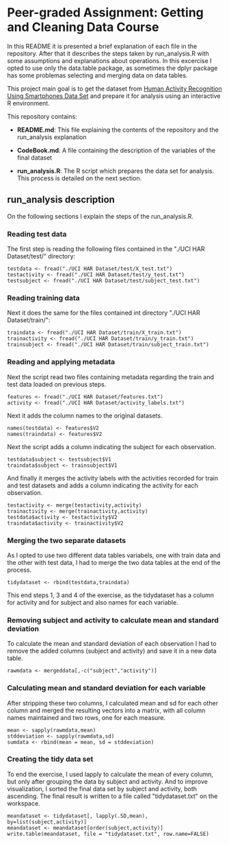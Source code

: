 # Peer-graded Assignment: Getting and Cleaning Data Course

In this README it is presented a brief explanation of each file in the repository. After that it describes the steps taken by run_analysis.R with some assumptions and explanations about operations. In this excercise I opted to use only the data.table package, as sometimes the dplyr package has some problemas selecting and merging data on data tables.

This project main goal is to get the dataset from [Human Activity Recognition Using Smartphones Data Set](http://archive.ics.uci.edu/ml/datasets/Human+Activity+Recognition+Using+Smartphones) and prepare it for analysis using an interactive R environment.

This repository contains:

* **README.md**: This file explaining the contents of the repository and the run_analysis explanation

* **CodeBook.md**: A file containing the description of the variables of the final dataset

* **run_analysis.R**: The R script which prepares the data set for analysis. This process is detailed on the next section.

## run_analysis description
On the following sections I explain the steps of the run_analysis.R.

### Reading test data
The first step is reading the following files contained in the "./UCI HAR Dataset/test/" directory:

```
testdata <- fread("./UCI HAR Dataset/test/X_test.txt")
testactivity <- fread("./UCI HAR Dataset/test/y_test.txt")
testsubject <- fread("./UCI HAR Dataset/test/subject_test.txt")
```

### Reading training data
Next it does the same for the files contained int directory "./UCI HAR Dataset/train/":

```
traindata <- fread("./UCI HAR Dataset/train/X_train.txt")
trainactivity <- fread("./UCI HAR Dataset/train/y_train.txt")
trainsubject <- fread("./UCI HAR Dataset/train/subject_train.txt")
```

### Reading and applying metadata
Next the script read two files containing metadata regarding the train and test data loaded on previous steps.
```
features <- fread("./UCI HAR Dataset/features.txt")
activity <- fread("./UCI HAR Dataset/activity_labels.txt")
```
Next it adds the column names to the original datasets.

```
names(testdata) <- features$V2
names(traindata) <- features$V2
```

Next the script adds a column indicating the subject for each observation.

```
testdata$subject <- testsubject$V1
traindata$subject <- trainsubject$V1
```

And finally it merges the activity labels with the activities recorded for train and test datasets and adds a column indicating the activity for each observation.
```
testactivity <- merge(testactivity,activity)
trainactivity <- merge(trainactivity,activity)
testdata$activity <- testactivity$V2
traindata$activity <- trainactivity$V2
```

### Merging the two separate datasets

As I opted to use two different data tables variabels, one with train data and the other with test data, I had to merge the two data tables at the end of the process.
```
tidydataset <- rbind(testdata,traindata)
```

This end steps 1, 3 and 4 of the exercise, as the tidydataset has a column for activity and for subject and also names for each variable.

### Removing subject and activity to calculate mean and standard deviation

To calculate the mean and standard deviation of each observation I had to remove the added columns (subject and activity) and save it in a new data table.
```
rawmdata <- mergeddata[,-c("subject","activity")]
```

### Calculating mean and standard deviation for each variable
After stripping these two columns, I calculated mean and sd for each other column and merged the resulting vectors into a matrix, with all column names maintained and two rows, one for each measure.

```
mean <- sapply(rawmdata,mean)
stddeviation <- sapply(rawmdata,sd)
sumdata <- rbind(mean = mean, sd = stddeviation)
```

### Creating the tidy data set

To end the exercise, I used lapply to calculate the mean of every column, but only after grouping the data by subject and activity. And to improve visualization, I sorted the final data set by subject and activity, both ascending. The final result is written to a file called "tidydataset.txt" on the workspace.

```
meandataset <- tidydataset[, lapply(.SD,mean), by=list(subject,activity)]
meandataset <- meandataset[order(subject,activity)]
write.table(meandataset, file = "tidydataset.txt", row.name=FALSE)
```